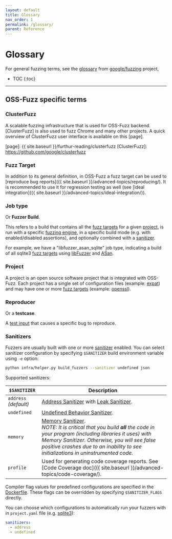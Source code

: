 ```yaml
---
layout: default
title: Glossary
nav_order: 1
permalink: /glossary/
parent: Reference
---
```


# Glossary

For general fuzzing terms, see the [glossary] from [google/fuzzing] project,

[glossary]: https://github.com/google/fuzzing/blob/master/docs/glossary.md
[google/fuzzing]: https://github.com/google/fuzzing

- TOC
{:toc}
---

## OSS-Fuzz specific terms

### ClusterFuzz

A scalable fuzzing infrastructure that is used for OSS-Fuzz backend.
[ClusterFuzz] is also used to fuzz Chrome and many other projects. A quick
overview of ClusterFuzz user interface is available on this [page].

[page]: {{ site.baseurl }}/furthur-reading/clusterfuzz
[ClusterFuzz]: https://github.com/google/clusterfuzz

### Fuzz Target

In addition to its general definition, in OSS-Fuzz a fuzz target can be used to
[reproduce bug reports]({{ site.baseurl }}/advanced-topics/reproducing/). It is recommended to use it for
regression testing as well (see [ideal integration]({{ site.baseurl }}/advanced-topics/ideal-integration/)).

### Job type

Or **Fuzzer Build**.

This refers to a build that contains all the [fuzz targets] for a given
[project](#project), is run with a specific [fuzzing engine], in a specific
build mode (e.g. with enabled/disabled assertions), and optionally combined
with a [sanitizer].

For example, we have a "libfuzzer_asan_sqlite" job type, indicating a build of
all sqlite3 [fuzz targets] using [libFuzzer](http://libfuzzer.info) and
[ASan](http://clang.llvm.org/docs/AddressSanitizer.html).

### Project

A project is an open source software project that is integrated with OSS-Fuzz.
Each project has a single set of configuration files 
(example: [expat](https://github.com/google/oss-fuzz/tree/master/projects/expat))
and may have one or more [fuzz targets]
(example: [openssl](https://github.com/openssl/openssl/blob/master/fuzz/)).

### Reproducer

Or a **testcase**.

A [test input] that causes a specific bug to reproduce.

[fuzz targets]: https://github.com/google/fuzzing/blob/master/docs/glossary.md#fuzz-target
[fuzzing engine]: https://github.com/google/fuzzing/blob/master/docs/glossary.md#fuzzing-engine
[sanitizer]: https://github.com/google/fuzzing/blob/master/docs/glossary.md#sanitizer
[test input]: https://github.com/google/fuzzing/blob/master/docs/glossary.md#test-input

### Sanitizers

Fuzzers are usually built with one or more [sanitizer](https://github.com/google/sanitizers) enabled. 
You can select sanitizer configuration by specifying `$SANITIZER` build environment variable using `-e` option:

```bash
python infra/helper.py build_fuzzers --sanitizer undefined json
```

Supported sanitizers:

| `$SANITIZER` | Description
| ------------ | ----------
| `address` *(default)* | [Address Sanitizer](https://github.com/google/sanitizers/wiki/AddressSanitizer) with [Leak Sanitizer](https://github.com/google/sanitizers/wiki/AddressSanitizerLeakSanitizer).
| `undefined` | [Undefined Behavior Sanitizer](http://clang.llvm.org/docs/UndefinedBehaviorSanitizer.html).
| `memory` | [Memory Sanitizer](https://github.com/google/sanitizers/wiki/MemorySanitizer).<br/>*NOTE: It is critical that you build __all__ the code in your program (including libraries it uses) with Memory Sanitizer. Otherwise, you will see false positive crashes due to an inability to see initializations in uninstrumented code.*
| `profile` | Used for generating code coverage reports. See [Code Coverage doc]({{ site.baseurl }}/advanced-topics/code-coverage/).

Compiler flag values for predefined configurations are specified in the [Dockerfile](https://github.com/google/oss-fuzz/blob/master/infra/base-images/base-builder/Dockerfile). 
These flags can be overridden by specifying `$SANITIZER_FLAGS` directly.

You can choose which configurations to automatically run your fuzzers with in `project.yaml` file (e.g. [sqlite3](https://github.com/google/oss-fuzz/tree/master/projects/sqlite3/project.yaml)):

```yaml
sanitizers:
  - address
  - undefined
```